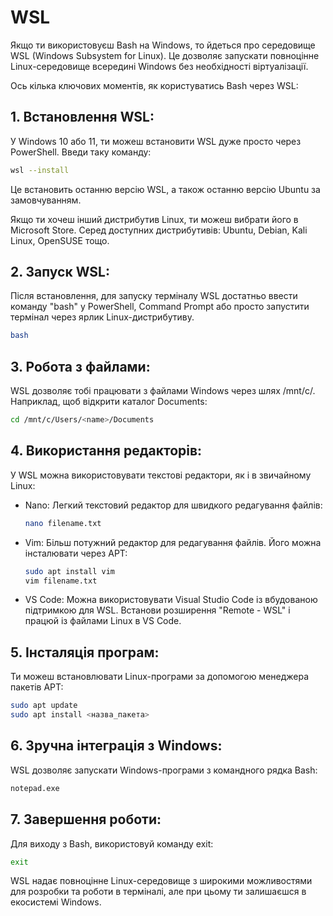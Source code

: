 # WSL
Якщо ти використовуєш Bash на Windows, то йдеться про середовище WSL (Windows Subsystem for Linux). Це дозволяє запускати повноцінне Linux-середовище всередині Windows без необхідності віртуалізації.

Ось кілька ключових моментів, як користуватись Bash через WSL:

## 1. Встановлення WSL:
У Windows 10 або 11, ти можеш встановити WSL дуже просто через PowerShell. Введи таку команду:

```bash
wsl --install
```

Це встановить останню версію WSL, а також останню версію Ubuntu за замовчуванням.

Якщо ти хочеш інший дистрибутив Linux, ти можеш вибрати його в Microsoft Store. Серед доступних дистрибутивів: Ubuntu, Debian, Kali Linux, OpenSUSE тощо.

## 2. Запуск WSL:
Після встановлення, для запуску терміналу WSL достатньо ввести команду "bash" у PowerShell, Command Prompt або просто запустити термінал через ярлик Linux-дистрибутиву.

```bash
bash
```

## 3. Робота з файлами:
WSL дозволяє тобі працювати з файлами Windows через шлях /mnt/c/. Наприклад, щоб відкрити каталог Documents:

```bash
cd /mnt/c/Users/<name>/Documents
```

## 4. Використання редакторів:
У WSL можна використовувати текстові редактори, як і в звичайному Linux:

- Nano: Легкий текстовий редактор для швидкого редагування файлів:

  ```bash
  nano filename.txt
  ```
  
- Vim: Більш потужний редактор для редагування файлів. Його можна інсталювати через APT:

  ```bash
  sudo apt install vim
  vim filename.txt
  ```

- VS Code: Можна використовувати Visual Studio Code із вбудованою підтримкою для WSL. Встанови розширення "Remote - WSL" і працюй із файлами Linux в VS Code.

## 5. Інсталяція програм:
Ти можеш встановлювати Linux-програми за допомогою менеджера пакетів APT:

```bash
sudo apt update
sudo apt install <назва_пакета>
```

## 6. Зручна інтеграція з Windows:
WSL дозволяє запускати Windows-програми з командного рядка Bash:

```bash
notepad.exe
```

## 7. Завершення роботи:
Для виходу з Bash, використовуй команду exit:

```bash
exit
```

WSL надає повноцінне Linux-середовище з широкими можливостями для розробки та роботи в терміналі, але при цьому ти залишаєшся в екосистемі Windows.

